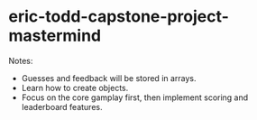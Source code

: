 # eric-todd-capstone-project-mastermind

Notes:
- Guesses and feedback will be stored in arrays.
- Learn how to create objects.
- Focus on the core gamplay first, then implement scoring and leaderboard features.